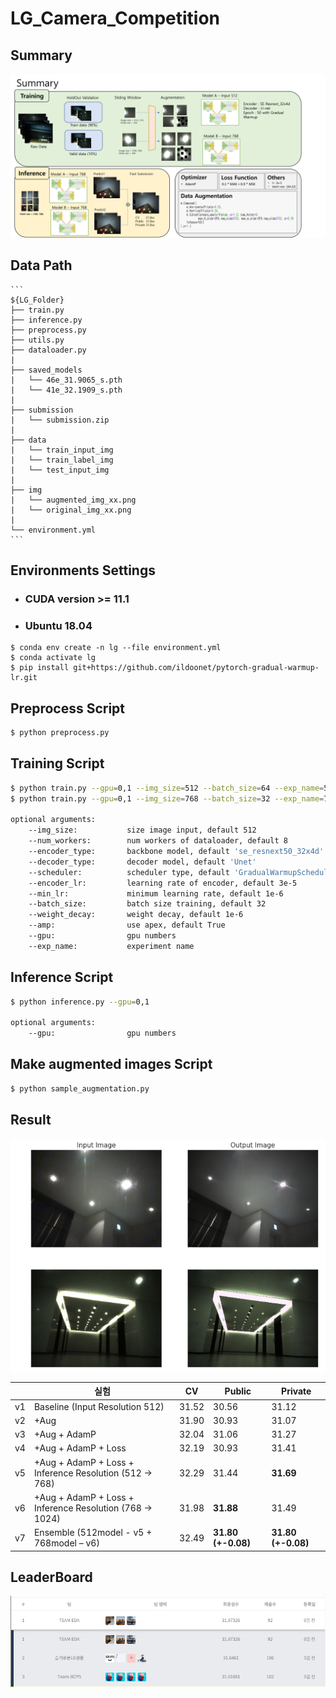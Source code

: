 # LG_Camera_Competition

## Summary 
<!-- ![](https://drive.google.com/uc?export=view&id=10UNZPnFq2Vn1Ew0k63XRgfE5I9VFbrVg) -->
![ex_screenshot](./img/summary.png)
## Data Path 

```
​```
${LG_Folder}
├── train.py
├── inference.py
├── preprocess.py
├── utils.py
├── dataloader.py
|
├── saved_models
|   └── 46e_31.9065_s.pth
|   └── 41e_32.1909_s.pth
|
├── submission
|   └── submission.zip
|
├── data
|   └── train_input_img
|   └── train_label_img
|   └── test_input_img
| 
├── img
|   └── augmented_img_xx.png
|   └── original_img_xx.png
|   
└── environment.yml
​```
```

## Environments Settings
- ### CUDA version >= 11.1
- ### Ubuntu 18.04

```
$ conda env create -n lg --file environment.yml
$ conda activate lg
$ pip install git+https://github.com/ildoonet/pytorch-gradual-warmup-lr.git
```

## Preprocess Script

```bash
$ python preprocess.py
```

## Training Script
```bash
$ python train.py --gpu=0,1 --img_size=512 --batch_size=64 --exp_name=512_models
$ python train.py --gpu=0,1 --img_size=768 --batch_size=32 --exp_name=768_models

optional arguments:
    --img_size:           size image input, default 512
    --num_workers:        num workers of dataloader, default 8
    --encoder_type:       backbone model, default 'se_resnext50_32x4d'
    --decoder_type:       decoder model, default 'Unet'
    --scheduler:          scheduler type, default 'GradualWarmupSchedulerV2'
    --encoder_lr:         learning rate of encoder, default 3e-5
    --min_lr:             minimum learning rate, default 1e-6
    --batch_size:         batch size training, default 32
    --weight_decay:       weight decay, default 1e-6
    --amp:                use apex, default True  
    --gpu:                gpu numbers
    --exp_name:           experiment name  
```

## Inference Script

```bash
$ python inference.py --gpu=0,1

optional arguments:
    --gpu:                gpu numbers
```

## Make augmented images Script

```bash
$ python sample_augmentation.py
```

## Result

![ex_screenshot](./img/img1.png)

|      | **실험**                                                     | **CV** | **Public**          | **Private**         |
| ---- | ------------------------------------------------------------ | ------ | ------------------- | ------------------- |
| v1   | Baseline  (Input Resolution 512)                             | 31.52  | 30.56               | 31.12               |
| v2   | +Aug                                                         | 31.90  | 30.93               | 31.07               |
| v3   | +Aug  + AdamP                                                | 32.04  | 31.06               | 31.27               |
| v4   | +Aug  + AdamP + Loss                                         | 32.19  | 30.93               | 31.41               |
| v5   | +Aug  + AdamP + Loss + Inference Resolution (512 -> 768)     | 32.29  | 31.44               | **31.69**           |
| v6   | +Aug  + AdamP + Loss + Inference Resolution (768 -> 1024)| 31.98  | **31.88**           | 31.49               |
| v7   | Ensemble  (512model - v5 + 768model – v6)                    | 32.49  | **31.80  (+-0.08)** | **31.80  (+-0.08)** |

## LeaderBoard 

![ex_screenshot](./img/img2.png)
